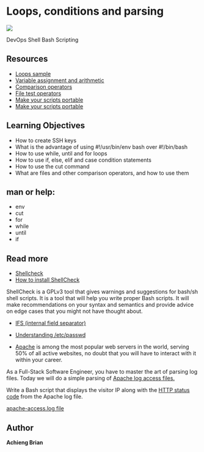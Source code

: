 # Loops, conditions and parsing

![](https://s3.amazonaws.com/intranet-projects-files/holbertonschool-sysadmin_devops/251/Vxotqyj.png)

DevOps
Shell
Bash
Scripting
## Resources
* [Loops sample](https://intranet.alxswe.com/rltoken/wT98UJfv_E2tk4yP9PcLLw)
* [Variable assignment and arithmetic](https://intranet.alxswe.com/rltoken/olvOKX699pq50rkHRE5cSA)
* [Comparison operators](https://intranet.alxswe.com/rltoken/HxohzllkOWh0t4dy_HptIQ)
* [File test operators](https://intranet.alxswe.com/rltoken/g8of2ABPEJfCNtPrDQaqVw)
* [Make your scripts portable]()
* [Make your scripts portable]()

## Learning Objectives
* How to create SSH keys
* What is the advantage of using #!/usr/bin/env bash over #!/bin/bash
* How to use while, until and for loops
* How to use if, else, elif and case condition statements
* How to use the cut command
* What are files and other comparison operators, and how to use them

## man or help:
- env
- cut
- for
- while
- until
- if

## Read more 
* [Shellcheck](https://intranet.alxswe.com/rltoken/joK6l_yEZ9N7T0GQ1RDjLA) 
* [How to install ShellCheck](https://intranet.alxswe.com/rltoken/jbz0_-i3TV3WpKgxhyrtpA)

ShellCheck is a GPLv3 tool that gives warnings and suggestions for bash/sh shell scripts. It is a tool that will help you write proper Bash scripts. It will make recommendations on your syntax and semantics and provide advice on edge cases that you might not have thought about. 

* [IFS (internal field separator)](https://intranet.alxswe.com/rltoken/8VeAz2XHCtuECDJ0PfMNIg)
* [Understanding /etc/passwd](https://intranet.alxswe.com/rltoken/jm2-sSa3VlvI4zgRdreAsg)

* [Apache](https://intranet.alxswe.com/rltoken/JfEwR2qcLdKkoihJNDZR0g) is among the most popular web servers in the world, serving 50% of all active websites, no doubt that you will have to interact with it within your career.

As a Full-Stack Software Engineer, you have to master the art of parsing log files. Today we will do a simple parsing of [Apache log access files.](http://intranet-projects-files.s3.amazonaws.com/holbertonschool-sysadmin_devops/80/apache-access.log)

Write a Bash script that displays the visitor IP along with the [HTTP status code](https://intranet.alxswe.com/rltoken/7de-UBmf8xgwH1iSwzX1MA) from the Apache log file.

[apache-access.log file](https://intranet-projects-files.s3.amazonaws.com/holbertonschool-sysadmin_devops/80/apache-access.log)

## Author

**Achieng Brian**